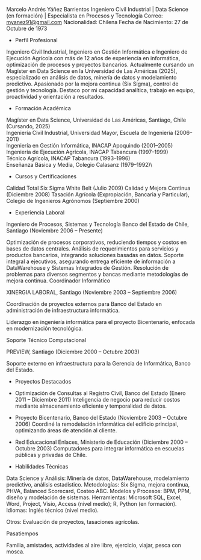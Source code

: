 Marcelo Andrés Yáñez Barrientos
Ingeniero Civil Industrial | Data Science (en formación) | Especialista en Procesos y Tecnología
Correo: myanez91@gmail.com
Nacionalidad: Chilena
Fecha de Nacimiento: 27 de Octubre de 1973 

* Perfil Profesional

Ingeniero Civil Industrial, Ingeniero en Gestión Informática e Ingeniero de Ejecución Agrícola con más de 12 años de experiencia en informática, optimización de procesos y proyectos bancarios. 
Actualmente cursando un Magíster en Data Science en la Universidad de Las Américas (2025), especializado en análisis de datos, minería de datos y modelamiento predictivo. 
Apasionado por la mejora continua (Six Sigma), control de gestión y tecnología. Destaco por mi capacidad analítica, trabajo en equipo, proactividad y orientación a resultados.

* Formación Académica

Magíster en Data Science, Universidad de Las Américas, Santiago, Chile (Cursando, 2025)\
Ingeniería Civil Industrial, Universidad Mayor, Escuela de Ingeniería (2006–2011)\
Ingeniería en Gestión Informática, INACAP Apoquindo (2001–2005)\
Ingeniería de Ejecución Agrícola, INACAP Tabancura (1997–1999)\
Técnico Agrícola, INACAP Tabancura (1993–1996)\
Enseñanza Básica y Media, Colegio Calasanz (1979–1992)\

* Cursos y Certificaciones

Calidad Total Six Sigma White Belt (Julio 2009)
Calidad y Mejora Continua (Diciembre 2008)
Tasación Agrícola (Expropiación, Bancaria y Particular), Colegio de Ingenieros Agrónomos (Septiembre 2000)

* Experiencia Laboral

Ingeniero de Procesos, Sistemas y Tecnología Banco del Estado de Chile, Santiago (Noviembre 2006 – Presente)

Optimización de procesos corporativos, reduciendo tiempos y costos en bases de datos centrales.
Análisis de requerimientos para servicios y productos bancarios, integrando soluciones basadas en datos.
Soporte integral a ejecutivos, asegurando entrega eficiente de información a DataWarehouse y Sistemas Integrados de Gestión.
Resolución de problemas para diversos segmentos y bancas mediante metodologías de mejora continua.
Coordinador Informático

XINERGIA LABORAL, Santiago (Noviembre 2003 – Septiembre 2006)

Coordinación de proyectos externos para Banco del Estado en administración de infraestructura informática.



Liderazgo en ingeniería informática para el proyecto Bicentenario, enfocada en modernización tecnológica.

Soporte Técnico Computacional

PREVIEW, Santiago (Diciembre 2000 – Octubre 2003)

Soporte externo en infraestructura para la Gerencia de Informática, Banco del Estado.

* Proyectos Destacados

- Optimización de Consultas al Registro Civil, Banco del Estado (Enero 2011 – Diciembre 2011)
Inteligencia de negocio para reducir costos mediante almacenamiento eficiente y temporalidad de datos.

- Proyecto Bicentenario, Banco del Estado (Noviembre 2003 – Octubre 2006)
Coordiné la remodelación informática del edificio principal, optimizando áreas de atención al cliente.

- Red Educacional Enlaces, Ministerio de Educación (Diciembre 2000 – Octubre 2003)
Computadores para integrar informática en escuelas públicas y privadas de Chile.

* Habilidades Técnicas

Data Science y Análisis: Minería de datos, DataWarehouse, modelamiento predictivo, análisis estadístico.
Metodologías: Six Sigma, mejora continua, PHVA, Balanced Scorecard, Costeo ABC.
Modelos y Procesos: BPM, PPM, diseño y modelación de sistemas.
Herramientas: Microsoft SQL, Excel, Word, Project, Visio, Access (nivel medio); R, Python (en formación).
Idiomas: Inglés técnico (nivel medio).

Otros: Evaluación de proyectos, tasaciones agrícolas.

Pasatiempos

Familia, amistades, actividades al aire libre, ejercicio, viajar, pesca con mosca.
